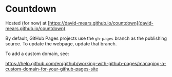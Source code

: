 # Countdown

Hosted (for now) at [https://david-mears.github.io/countdown](david-mears.github.io/countdown)

By default, GitHub Pages projects use the `gh-pages` branch as the publishing source. To update the webpage, update that branch.

To add a custom domain, see:

https://help.github.com/en/github/working-with-github-pages/managing-a-custom-domain-for-your-github-pages-site
